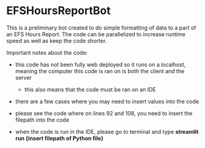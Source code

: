 # EFSHoursReportBot

This is a preliminary bot created to do simple formatting of data to a part of an EFS Hours Report. The code can be parallelized to increase runtime
speed as well as keep the code shorter. 

Important notes about the code:
- this code has not been fully web deployed so it runs on a localhost, meaning the computer this code is ran on is both the client and the server
  - this also means that the code must be ran on an IDE
- there are a few cases where you may need to insert values into the code

- please see the code where on lines 92 and 108, you need to insert the filepath into the code

- when the code is run in the IDE, please go to terminal and type **streamlit run {insert filepath of Python file}**
